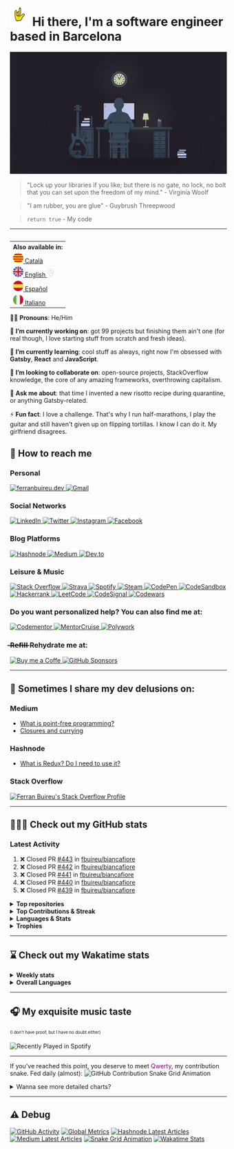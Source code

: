 # <img src="https://github.com/fbuireu/fbuireu/blob/master/assets/images/gifs/punk-horn.gif?raw=true" width="45px"> Hi there, I'm a software engineer based in Barcelona

![Hi there, I'm a software engineer based in Barcelona](https://github.com/fbuireu/fbuireu/blob/master/assets/images/jpg/developer-life.jpg?raw=true)

> "Lock up your libraries if you like; but there is no gate, no lock, no bolt that you can set upon the freedom of my mind." - Virginia Woolf

> "I am rubber, you are glue" - Guybrush Threepwood

> `return true` - My code

-------

<table align="right">
  <th>Also available in:</th>
    <tr>
      <td>
        <a href="README.ca.md">
          <img src="assets/images/png/flags/catalonia.png" width="24" height="24" alt="Català"/>
          <span>Català</span>
        </a>
      </td>
    </tr>
    <tr>
      <td>
        <a href="README.md">
          <img src="assets/images/png/flags/uk.png" width="24" height="24" alt="English"/>
          <span>English</span>
          <img src="assets/images/png/icons/pin.png" width="18" alt="You are here" />
        </a>
      </td>
    </tr>
    <tr>
      <td>
        <a href="README.es.md">
          <img src="assets/images/png/flags/spain.png" width="24" height="24" alt="Español"/>
          <span>Español</span>
        </a>
      </td>
    </tr>
    <tr>
      <td>
        <a href="README.it.md">
          <img src="assets/images/png/flags/italy.png" width="24" height="24" alt="Italiano"/>
          <span>Italiano</span>
        </a>
      </td>
    </tr>
</table>

👦🏻 **Pronouns**: He/Him

🔭 **I’m currently working on**: got 99 projects but finishing them ain't one (for real though, I love starting stuff from
scratch and fresh ideas).

🌱 **I’m currently learning**: cool stuff as always, right now I'm obsessed with **Gatsby**, **React** and **JavaScript**.

👯 **I’m looking to collaborate on**: open-source projects, StackOverflow knowledge, the core of any amazing frameworks,
overthrowing capitalism.

💬 **Ask me about**: that time I invented a new risotto recipe during quarantine, or anything Gatsby-related.

⚡ **Fun fact**: I love a challenge. That's why I run half-marathons, I play the guitar and still haven't given up on
flipping tortillas. I know I can do it. My girlfriend disagrees.

## 📨 How to reach me
### Personal
<a href="https://ferranbuireu.dev" target="_blank">
  <img src="https://img.shields.io/badge/personal%20Website-1b1d1d?style=for-the-badge&logo=globe&logoColor=ffffff" alt="ferranbuireu.dev">
</a>
<a href="mailto:fbuireu@gmail.com" target="_blank">
  <img src="https://img.shields.io/badge/gmail-D14836?style=for-the-badge&logo=gmail&logoColor=ffffff" alt="Gmail" />
</a>

### Social Networks
<a href="https://www.linkedin.com/in/ferran-buireu/" target="_blank">
  <img src="https://img.shields.io/badge/linkedIn-0077B5?style=for-the-badge&logo=linkedin&logoColor=ffffff" alt="LinkedIn" />
</a>
<a href="https://twitter.com/fbuireu" target="_blank">
  <img src="https://img.shields.io/badge/twitter-1DA1F2?style=for-the-badge&logo=twitter&logoColor=ffffff" alt="Twitter" />
</a>
<a href="https://www.instagram.com/fbuireu/" target="_blank">
  <img src="https://img.shields.io/badge/instagram-%23E4405F.svg?style=for-the-badge&logo=instagram&logoColor=ffffff" alt="Instagram" />
</a>
<a href="https://www.facebook.com/ferranbuireu/" target="_blank">
  <img src="https://img.shields.io/badge/facebook-%231877F2.svg?style=for-the-badge&logo=facebook&logoColor=ffffff" alt="Facebook" />
</a>

### Blog Platforms
<a href="https://hashnode.com/@Buireu" target="_blank">
  <img src="https://img.shields.io/badge/hashnode-2962FF?style=for-the-badge&logo=hashnode&logoColor=ffffff" alt="Hashnode" />
</a>
<a href="https://medium.com/@fbuireu" target="_blank">
  <img src="https://img.shields.io/badge/medium-12100E?style=for-the-badge&logo=medium&logoColor=ffffff" alt="Medium" />
</a>
<a href="https://dev.to/fbuireu" target="_blank">
  <img src="https://img.shields.io/badge/dev.to-0A0A0A?style=for-the-badge&logo=devdotto&logoColor=ffffff" alt="Dev.to" />
</a>

### Leisure & Music
<a href="https://stackoverflow.com/users/5585371/ferran-buireu?tab=profile" target="_blank">
  <img src="https://img.shields.io/badge/stack_overflow-FE7A16?style=for-the-badge&logo=stack-overflow&logoColor=ffffff" alt="Stack Overflow" />
</a>
<a href="https://www.strava.com/athletes/19488414" target="_blank">
  <img src="https://img.shields.io/static/v1?style=for-the-badge&message=Strava&color=FC4C02&logo=strava&logoColor=FFFFFF&label=" alt="Strava" />
</a>
<a href="https://open.spotify.com/user/buireu?si=b2dfa1e6c2f649d9" target="_blank">
  <img src="https://img.shields.io/badge/spotify-1ED760?style=for-the-badge&logo=spotify&logoColor=ffffff" alt="Spotify" />
</a>
<a href="https://steamcommunity.com/id/fbuireu/" target="_blank">
  <img src="https://img.shields.io/badge/steam-000000?style=for-the-badge&logo=steam&logoColor=ffffff" alt="Steam" />
</a>
<a href="https://codepen.io/fbuireu" target="_blank">
  <img src="https://img.shields.io/badge/Codepen-000000?style=for-the-badge&logo=codepen&logoColor=white" alt="CodePen" />
</a>
<a href="https://codesandbox.io/u/fbuireu" target="_blank">
  <img src="https://img.shields.io/badge/codesandbox-040404?style=for-the-badge&logo=codesandbox&logoColor=DBDBDB" alt="CodeSandbox" />
</a>
<a href="https://www.hackerrank.com/fbuireu" target="_blank">
  <img src="https://img.shields.io/badge/hackerrank-2EC866?style=for-the-badge&logo=HackerRank&logoColor=ffffff" alt="Hackerrank" />
</a>
<a href="https://leetcode.com/fbuireu/" target="_blank">
<img src="https://img.shields.io/badge/-LeetCode-FFA116?style=for-the-badge&logo=leetcode&logoColor=black" alt="LeetCode" />
</a>
<a href="https://app.codesignal.com/profile/fbuireu/" target="_blank">
  <img src="https://img.shields.io/badge/codesignal-33485f?style=for-the-badge&logo=codesignal&logoColor=grey" alt="CodeSignal" />
</a>
<a href="https://www.codewars.com/users/fbuireu/" target="_blank">
  <img src="https://img.shields.io/badge/codewars-B1361E?style=for-the-badge&logo=codewars&logoColor=808080" alt="Codewars" />
</a>

### Do you want personalized help? You can also find me at:
<a href="https://www.codementor.io/@fbuireu" target="_blank">
  <img src="https://img.shields.io/badge/codementor-003648?style=for-the-badge&logo=codementor&logoColor=000000" alt="Codementor" />
</a>
<a href="https://mentorcruise.com/mentor/ferranbuireu/" target="_blank">
  <img src="https://img.shields.io/badge/mentorcruise-05b197?style=for-the-badge&logo=mentorcruise&logoColor=000000" alt="MentorCruise" />
</a>
<a href="https://www.polywork.com/fbuireu" target="_blank">
  <img src="https://img.shields.io/badge/polywork-4a1ae6?style=for-the-badge&logo=mentorcruise&logoColor=000000" alt="Polywork" />
</a>

### ̶R̶e̶f̶i̶l̶l̶  Rehydrate me at:
<a href="https://www.buymeacoffee.com/ferranbuireu" target="_blank">
  <img src="https://img.shields.io/badge/buy_me_a_coffee-FFDD00?style=for-the-badge&logo=buy-me-a-coffee&logoColor=000000" alt="Buy me a Coffe" />
</a>
<a href="https://github.com/sponsors/fbuireu" target="_blank">
  <img src="https://img.shields.io/badge/gitHub%20sponsors-EA4AAA?style=for-the-badge&logo=githubsponsors&logoColor=ffffff" alt="GitHub Sponsors" />
</a>

-------

## 📝 Sometimes I share my dev delusions on:

### Medium
<!-- MEDIUM-LATEST-ARTICLES:START -->
- [What is point-free programming?](https://fbuireu.medium.com/what-is-point-free-programming-99db1e373763?source=rss-152ec07c2b6d------2)
- [Closures and currying](https://fbuireu.medium.com/closures-and-currying-9774676d33fa?source=rss-152ec07c2b6d------2)
<!-- MEDIUM-LATEST-ARTICLES:END -->

### Hashnode
<!-- HASHNODE-LATEST-ARTICLES:START -->
- [What is Redux? Do I need to use it?](https://ferranbuireu.hashnode.dev/what-is-redux-do-i-need-to-use-it)
<!-- HASHNODE-LATEST-ARTICLES:END -->

### Stack Overflow
[![Ferran Buireu's Stack Overflow Profile](https://github-readme-stackoverflow.vercel.app/?userID=5585371&theme=dark)](https://stackoverflow.com/users/5585371/ferran-buireu)

-------

## 👨🏻‍💻 Check out my GitHub stats
### Latest Activity
<!--START_SECTION:activity-->
1. ❌ Closed PR [#443](https://github.com/fbuireu/biancafiore/pull/443) in [fbuireu/biancafiore](https://github.com/fbuireu/biancafiore)
2. ❌ Closed PR [#442](https://github.com/fbuireu/biancafiore/pull/442) in [fbuireu/biancafiore](https://github.com/fbuireu/biancafiore)
3. ❌ Closed PR [#441](https://github.com/fbuireu/biancafiore/pull/441) in [fbuireu/biancafiore](https://github.com/fbuireu/biancafiore)
4. ❌ Closed PR [#440](https://github.com/fbuireu/biancafiore/pull/440) in [fbuireu/biancafiore](https://github.com/fbuireu/biancafiore)
5. ❌ Closed PR [#439](https://github.com/fbuireu/biancafiore/pull/439) in [fbuireu/biancafiore](https://github.com/fbuireu/biancafiore)
<!--END_SECTION:activity-->

<details>
  <summary><strong>Top repositories</strong></summary>
  <a href="https://github.com/fbuireu/fbuireu" target="__blank">
    <img src="https://github-readme-stats.vercel.app/api/pin/?username=fbuireu&repo=fbuireu&theme=onedark&hide_border=true"
         alt="fbuireu" />    
  </a>
  <a href="https://github.com/fbuireu/biancafiore" target="__blank">
    <img src="https://github-readme-stats.vercel.app/api/pin/?username=fbuireu&repo=biancafiore&theme=onedark&hide_border=true"
         alt="biancafiore" />
  </a>
</details>

<details>
  <summary><strong>Top Contributions & Streak</strong></summary>
  <a href="https://github.com/gatsbyjs/gatsby/pull/33261" target="__blank">
  <img src="https://github-readme-stats.vercel.app/api/pin/?username=fbuireu&repo=gatsby&theme=onedark&hide_border=true"
       alt="Gatsby" />
  </a>
  <a href="https://github.com/netlify/netlify-cms/pull/3412" target="__blank">
    <img src="https://github-readme-stats.vercel.app/api/pin/?username=fbuireu&repo=netlify-cms&theme=onedark&hide_border=true"
         alt="Netlify CMS" />
  </a>
  <img src="https://activity-graph.herokuapp.com/graph?username=fbuireu&theme=github&bg_color=282c34&line=c3a875&point=d77077&hide_border=true"
       alt="Ferran Buireu's Monthly GitHub Contribution Grap" />
  <img src="https://github-readme-streak-stats.herokuapp.com/?user=fbuireu&theme=onedark&hide_border=true"
       alt="Ferran Buireu's GitHub Streak" />
</details>    

<details>
  <summary><strong>Languages & Stats</strong></summary>
  <img src="https://github-readme-stats.vercel.app/api?username=fbuireu&show_icons=true&theme=onedark&hide_border=true"
       alt="Ferran Buireu's GitHub stats" />
  <img src="https://github-readme-stats.vercel.app/api/top-langs/?username=fbuireu&show_icons=true&theme=onedark&hide_border=true"
       alt="Ferran Buireu's Top GitHub Languages" />
</details>

<details>
  <summary><strong>Trophies</strong></summary>
  <img src="https://github-profile-trophy.vercel.app/?username=ryo-ma&theme=onedark&no-frame=true"
       alt="Ferran Buireu's Top GitHub Languages" />
</details>    

-------

## ⌛ Check out my Wakatime stats
<details>
  <summary><strong>Weekly stats</strong></summary>

  <!--START_SECTION:waka-->
![Code Time](http://img.shields.io/badge/Code%20Time-377%20hrs%2023%20mins-blue)

**I'm an Early 🐤** 

```text
🌞 Morning    49 commits     █████░░░░░░░░░░░░░░░░░░░░   22.48% 
🌆 Daytime    109 commits    ████████████░░░░░░░░░░░░░   50.0% 
🌃 Evening    60 commits     ███████░░░░░░░░░░░░░░░░░░   27.52% 
🌙 Night      0 commits      ░░░░░░░░░░░░░░░░░░░░░░░░░   0.0%

```
📅 **I'm Most Productive on Wednesday** 

```text
Monday       28 commits     ███░░░░░░░░░░░░░░░░░░░░░░   12.84% 
Tuesday      45 commits     █████░░░░░░░░░░░░░░░░░░░░   20.64% 
Wednesday    56 commits     ██████░░░░░░░░░░░░░░░░░░░   25.69% 
Thursday     36 commits     ████░░░░░░░░░░░░░░░░░░░░░   16.51% 
Friday       7 commits      ░░░░░░░░░░░░░░░░░░░░░░░░░   3.21% 
Saturday     13 commits     █░░░░░░░░░░░░░░░░░░░░░░░░   5.96% 
Sunday       33 commits     ███░░░░░░░░░░░░░░░░░░░░░░   15.14%

```


📊 **This Week I Spent My Time On** 

```text
⌚︎ Time Zone: Europe/Madrid

💬 Programming Languages: 
Dart                     7 hrs 25 mins       █████████████████░░░░░░░░   69.17% 
Other                    2 hrs 45 mins       ██████░░░░░░░░░░░░░░░░░░░   25.6% 
YAML                     15 mins             ░░░░░░░░░░░░░░░░░░░░░░░░░   2.45% 
Text                     9 mins              ░░░░░░░░░░░░░░░░░░░░░░░░░   1.47% 
JavaScript               4 mins              ░░░░░░░░░░░░░░░░░░░░░░░░░   0.74%

🔥 Editors: 
Android Studio           7 hrs 54 mins       ██████████████████░░░░░░░   73.66% 
Unknown Editor           2 hrs 45 mins       ██████░░░░░░░░░░░░░░░░░░░   25.6% 
WebStorm                 4 mins              ░░░░░░░░░░░░░░░░░░░░░░░░░   0.74% 
IntelliJ                 0 secs              ░░░░░░░░░░░░░░░░░░░░░░░░░   0.0%

🐱‍💻 Projects: 
Private Company Projects 7 hrs 54 mins       ██████████████████░░░░░░░   73.66% 
Unknown Project          2 hrs 45 mins       ██████░░░░░░░░░░░░░░░░░░░   25.6% 
biancafiore              4 mins              ░░░░░░░░░░░░░░░░░░░░░░░░░   0.74%

💻 Operating System: 
Mac                      7 hrs 54 mins       ██████████████████░░░░░░░   73.66% 
Unknown OS               2 hrs 45 mins       ██████░░░░░░░░░░░░░░░░░░░   25.6% 
Windows                  4 mins              ░░░░░░░░░░░░░░░░░░░░░░░░░   0.74%

```


 Last Updated on 12/12/2021
<!--END_SECTION:waka-->
</details>  

<details>
  <summary><strong>Overall Languages</strong></summary>
  <img src="https://github-readme-stats.vercel.app/api/wakatime?username=fbuireu&theme=onedark&layout=compact&hide_border=true"
       alt="Wakatime Overall Languages" />
</details>   

-------

## 🎧 My exquisite music taste
<sup><sub>(I don't have proof, but I have no doubt either)</sub></sup>

![Recently Played in Spotify](https://spotify-recently-played-readme.vercel.app/api?user=buireu)

-------

If you've reached this point, you deserve to meet <span style="color: purple">Qwerty</span>, my contribution snake. Fed daily (almost):
![GitHub Contribution Snake Grid Animation](https://raw.githubusercontent.com/fbuireu/fbuireu/snake-grid-animation/github-contribution-snake-grid-animation.svg)

<details>
  <summary>Wanna see more detailed charts?</summary>
  <details>
    <summary>Really, it's long. Are you sure?</summary>
    <details>
      <summary>Ok. This is the last. Here it goes</summary>
      <img src="assets/images/svg/github-metrics.svg" alt="Detailed GitHub statistics" />
    </details>        
  </details>
</details>

-------

## ⚠️ Debug
[![GitHub Activity](https://github.com/fbuireu/fbuireu/actions/workflows/github-activity.yml/badge.svg?style=flat-square)](https://github.com/fbuireu/fbuireu/actions/workflows/github-activity.yml)
[![Global Metrics](https://github.com/fbuireu/fbuireu/actions/workflows/global-metrics.yml/badge.svg)](https://github.com/fbuireu/fbuireu/actions/workflows/global-metrics.yml)
[![Hashnode Latest Articles](https://github.com/fbuireu/fbuireu/actions/workflows/hashnode-latest-articles.yml/badge.svg)](https://github.com/fbuireu/fbuireu/actions/workflows/hashnode-latest-articles.yml)
[![Medium Latest Articles](https://github.com/fbuireu/fbuireu/actions/workflows/medium-latest-articles.yml/badge.svg)](https://github.com/fbuireu/fbuireu/actions/workflows/medium-latest-articles.yml)
[![Snake Grid Animation](https://github.com/fbuireu/fbuireu/actions/workflows/snake-animation.yml/badge.svg)](https://github.com/fbuireu/fbuireu/actions/workflows/snake-animation.yml)
[![Wakatime Stats](https://github.com/fbuireu/fbuireu/actions/workflows/wakatime-stats.yml/badge.svg)](https://github.com/fbuireu/fbuireu/actions/workflows/wakatime-stats.yml)
